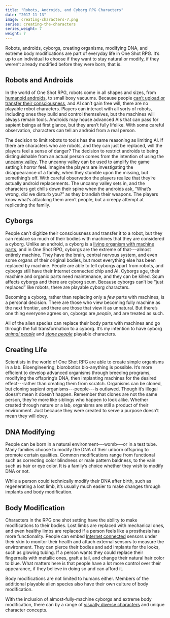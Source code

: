 ```yaml
---
title: "Robots, Androids, and Cyborg RPG Characters"
date: "2017-11-13"
image: creating-characters-7.png
series: creating-the-characters
series_weight: 7
weight: 7
---
```


Robots, androids, cyborgs, creating organisms, modifying DNA, and extreme body modifications are part of everyday life in One Shot RPG. It’s up to an individual to choose if they want to stay natural or modify, if they weren’t already modified before they were born, that is.<!--more-->

## Robots and Androids
In the world of One Shot RPG, robots come in all shapes and sizes, from [humanoid androids](https://en.wikipedia.org/wiki/Android_(robot)), to small boxy vacuums. Because people [can’t upload or transfer their consciousness](/blog/creating-the-characters/ai-and-internet/#internet-connected-beings), and AI can’t gain free will, there are no playable robot characters. Players can interact with all sorts of robots, including ones they build and control themselves, but the machines will always remain tools. Androids may house advanced AIs that can pass for sapient beings at first glance, but they aren’t fully lifelike. With some careful observation, characters can tell an android from a real person.

The decision to limit robots to tools has the same reasoning as limiting AI. If there are characters who are robots, and they can just be replaced, will the players feel a sense of danger? The decision to restrict androids to being distinguishable from an actual person comes from the intention of using the [uncanny valley](https://en.wikipedia.org/wiki/Uncanny_valley). The uncanny valley can be used to amplify the game setting’s horror feel. Imagine the players are investigating the disappearance of a family, when they stumble upon the missing, but something’s off. With careful observation the players realize that they’re actually android replacements. The uncanny valley sets in, and the characters get chills down their spine when the androids ask, “What’s wrong, did we disturb you?” as they brandish their weapons. The players know what’s attacking them aren’t people, but a creepy attempt at replicating the family.

## Cyborgs
People can’t digitize their consciousness and transfer it to a robot, but they can replace so much of their bodies with machines that they are considered a cyborg. Unlike an android, a cyborg is a [living organism with machine parts](http://tvtropes.org/pmwiki/pmwiki.php/Main/Cyborg), and in One Shot RPG, cyborgs are the extreme of that---almost entirely machine. They have the brain, central nervous system, and even some organs of their original bodies, but most everything else has been replaced by machine. People are able to tell cyborgs apart from robots, and cyborgs still have their Internet connected chip and AI. Cyborgs age, their machine and organic parts need maintenance, and they can be killed. Scum affects cyborgs and there are cyborg scum. Because cyborgs can’t be “just replaced” like robots, there are playable cyborg characters.

Becoming a cyborg, rather than replacing only a _few_ parts with machines, is a personal decision. There are those who view becoming fully machine as the next frontier, and there are those that view it as unnatural. But there’s one thing everyone agrees on, cyborgs are _people_, and are treated as such.

All of the alien species can replace their body parts with machines and go through the full transformation to a cyborg. It’s my intention to have cyborg _[animal people](/blog/creating-the-setting/planets-and-races/#venus)_ and _[stone people](/blog/creating-the-setting/planets-and-races/#mars)_ playable characters.

## Creating Life
Scientists in the world of One Shot RPG are able to create simple organisms in a lab. Bioengineering, biorobotics bio-anything is possible. It’s more efficient to develop advanced organisms through breeding programs, modifying the offspring’s DNA, then implanting machines for the desired effect---rather than creating them from scratch. Organisms can be cloned, but cloning sapient organisms---people---is outlawed. Though it’s illegal doesn’t mean it doesn’t happen. Remember that clones are not the same person, they’re more like siblings who happen to look alike. Whether created through nature or a lab, organisms are still a product of their environment. Just because they were created to serve a purpose doesn’t mean they will obey.

## DNA Modifying
People can be born in a natural environment---womb---or in a test tube. Many families choose to modify the DNA of their unborn offspring to promote certain qualities. Common modifications range from functional such as correcting color blindness or male pattern baldness, to the vain such as hair or eye color. It is a family’s choice whether they wish to modify DNA or not.

While a person could technically modify their DNA after birth, such as regenerating a lost limb, it’s usually much easier to make changes through implants and body modification.

## Body Modification
Characters in the RPG one shot setting have the ability to make modifications to their bodies. Lost limbs are replaced with mechanical ones, and even healthy limbs are replaced if a person feels like a prosthesis has more functionality. People can embed [Internet connected](/blog/creating-the-characters/ai-and-internet/#internet-connected-beings) sensors under their skin to monitor their health and attach external sensors to measure the environment. They can pierce their bodies and add implants for the looks, such as glowing tubing. If a person wants they could replace their fingernails with metallic ones, graft a tail, and change their natural hair color to blue. What matters here is that people have a lot more control over their appearance, if they believe in doing so and can afford it.

Body modifications are not limited to humans either. Members of the additional playable alien species also have their own culture of body modification.

With the inclusion of almost-fully-machine cyborgs and extreme body modification, there can by a range of [visually diverse characters](/blog/creating-the-characters/visual-goals/) and unique character concepts.
